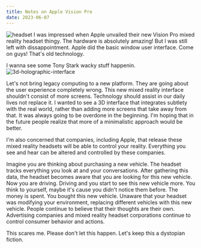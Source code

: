 ```yaml
---
title: Notes on Apple Vision Pro
date: 2023-06-07
---
```


![headset](/images/posts/apple-vision-pro/headset.jpg)
I was impressed when Apple unvailed their new Vision Pro mixed reality headset thingy.
The hardware is absolutely amazing!
But I was still left with dissappointment.
Apple did the basic window user interface.
Come on guys!
That's old technology.

I wanna see some Tony Stark wacky stuff happenin.
![3d-holographic-interface](/images/posts/apple-vision-pro/iron-man-tony-stark.gif)

Let's not bring legacy computing to a new platform.
They are going about the user experience completely wrong.
This new mixed reality interface shouldn't consist of more screens.
Technology should assist in our daily lives not replace it.
I wanted to see a 3D interface that integrates subtlety with the real world, rather than adding more screens that take away from that.
It was always going to be overdone in the beginning. 
I'm hoping that in the future people realize that more of a minimalistic approach would be better.

I'm also concerned that companies, including Apple, that release these mixed reality headsets will be able to control your reality.
Everything you see and hear can be altered and controlled by these companies.

Imagine you are thinking about purchasing a new vehicle.
The headset tracks everything you look at and your conversations.
After gathering this data, the headset becomes aware that you are looking for this new vehicle.
Now you are driving.
Driving and you start to see this new vehicle more.
You think to yourself, maybe it's cause you didn't notice them before.
The money is spent.
You bought this new vehicle.
Unaware that your headset was modifying your environment, replacing different vehicles with this new vehicle.
People continue to believe that their thoughts are their own.
Advertising companies and mixed reality headset corporations continue to control consumer behavior and actions.

This scares me.
Please don't let this happen.
Let's keep this a dystopian fiction.
